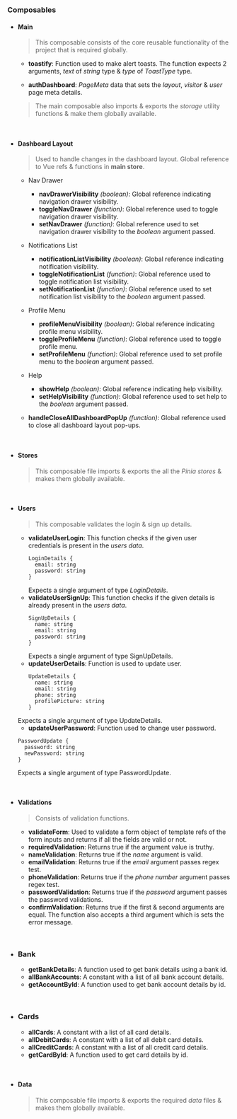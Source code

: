 ### Composables

- #### Main
  > This composable consists of the core reusable functionality of the project that is required globally.

  - **toastify**: Function used to make alert toasts. The function expects 2 arguments, _text_ of _string_ type & _type_ of _ToastType_ type.

  - **authDashboard**: _PageMeta_ data that sets the _layout_, _visitor_ & _user_ page meta details.

  > The main composable also imports & exports the _storage_ utility functions & make them globally available.

<br>

- #### Dashboard Layout
  > Used to handle changes in the dashboard layout.
  > Global reference to Vue refs & functions in **main store**.
  - Nav Drawer
    - **navDrawerVisibility** _(boolean)_: Global reference indicating navigation drawer visibility.
    - **toggleNavDrawer** _(function)_: Global reference used to toggle navigation drawer visibility.
    - **setNavDrawer** _(function)_: Global reference used to set navigation drawer visibility to the _boolean_ argument passed.

  - Notifications List
    - **notificationListVisibility** _(boolean)_: Global reference indicating notification visibility.
    - **toggleNotificationList** _(function)_: Global reference used to toggle notification list visibility.
    - **setNotificationList** _(function)_: Global reference used to set notification list visibility to the _boolean_ argument passed.

  - Profile Menu
    - **profileMenuVisibility** _(boolean)_: Global reference indicating profile menu visibility.
    - **toggleProfileMenu** _(function)_: Global reference used to toggle profile menu.
    - **setProfileMenu** _(function)_: Global reference used to set profile menu to the _boolean_ argument passed.

  - Help
    - **showHelp** _(boolean)_: Global reference indicating help visibility.
    - **setHelpVisibility** _(function)_: Global reference used to set help to the _boolean_ argument passed.

  - **handleCloseAllDashboardPopUp** _(function)_: Global reference used to close all dashboard layout pop-ups.

<br>

- #### Stores
  > This composable file imports & exports the all the _Pinia stores_ & makes them globally available.

<br>


- #### Users
  > This composable validates the login & sign up details.
  - **validateUserLogin**: This function checks if the given user credentials is present in the _users data_.
    ```
    LoginDetails {
      email: string
      password: string
    }
    ```
    Expects a single argument of type _LoginDetails_.
  - **validateUserSignUp**: This function checks if the given details is already present in the _users data_.
    ```
    SignUpDetails {
      name: string
      email: string
      password: string
    }
    ```
    Expects a single argument of type SignUpDetails.
  - **updateUserDetails**: Function is used to update user.
    ```
    UpdateDetails {
      name: string
      email: string
      phone: string
      profilePicture: string
    }
    ```
  Expects a single argument of type UpdateDetails.
  - **updateUserPassword**: Function used to change user password.
  ```
  PasswordUpdate {
    password: string
    newPassword: string
  }
  ```
  Expects a single argument of type PasswordUpdate.

<br>

- #### Validations
  > Consists of validation functions.
  - **validateForm**: Used to validate a form object of template refs of the form inputs and returns if all the fields are valid or not.
  - **requiredValidation**: Returns true if the argument value is truthy.
  - **nameValidation**: Returns true if the _name_ argument is valid.
  - **emailValidation**: Returns true if the _email_ argument passes regex test.
  - **phoneValidation**: Returns true if the _phone number_ argument passes regex test.
  - **passwordValidation**: Returns true if the _password_ argument passes the password validations.
  - **confirmValidation**: Returns true if the first & second arguments are equal. The function also accepts a third argument which is sets the error message.

<br>

- ### Bank
  - **getBankDetails**: A function used to get bank details using a bank id.
  - **allBankAccounts**: A constant with a list of all bank account details.
  - **getAccountById**: A function used to get bank account details by id.

<br>

- ### Cards
  - **allCards**: A constant with a list of all card details.
  - **allDebitCards**: A constant with a list of all debit card details.
  - **allCreditCards**: A constant with a list of all credit card details.
  - **getCardById**: A function used to get card details by id.

<br>

- #### Data
  > This composable file imports & exports the required _data_ files & makes them globally available.